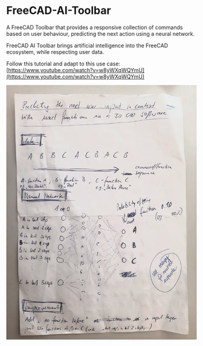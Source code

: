 # FreeCAD-AI-Toolbar
A FreeCAD Toolbar that provides a responsive collection of commands based on user behaviour, predicting the next action using a neural network.

FreeCAD AI Toolbar brings artificial intelligence into the FreeCAD ecosystem, while respecting user data.

Follow this tutorial and adapt to this use case: [https://www.youtube.com/watch?v=w8yWXqWQYmU](https://www.youtube.com/watch?v=w8yWXqWQYmU)

![FreeCAD AI Toolbar](freecad-ai-toolbar-scan.jpg)
